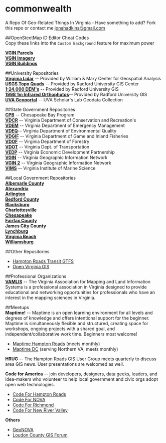 # commonwealth
A Repo Of Geo-Related Things In Virginia - Have something to add? Fork this repo or contact me jonahadkins@gmail.com  

##OpenSteetMap iD Editor Cheat Codes  
Copy these links into the `Custom Background` feature for maximum power  

**[VGIN Parcels](http://arcgis-level-fixer.elasticbeanstalk.com/http://gismaps.vita.virginia.gov/arcgis/rest/services/VA_Base_layers/VA_Parcels/MapServer/arcgis/z/{z}/y/{y}/x/{x})**  
**[VGIN Imagery](http://arcgis-level-fixer.elasticbeanstalk.com/http://gismaps.vita.virginia.gov/arcgis/rest/services/MostRecentImagery/MostRecentImagery_WGS/MapServer/arcgis/z/{z}/y/{y}/x/{x})**  
**[VGIN Buildings](http://arcgis-level-fixer.elasticbeanstalk.com/http://gismaps.vita.virginia.gov/arcgis/rest/services/VA_Base_layers/VA_Building_Footprints/MapServer/arcgis/z/{z}/y/{y}/x/{x})** 

##University Repositories  
**[Virginia Lidar](http://virginialidar.com/)** -- Provided by William & Mary Center for Geospatial Analysis  
**[USGS Topo Quads](http://www.radford.edu/content/csat/home/gis-center/drg.html)** -- Provided by Radford University GIS Center  
**[1:24,000 DEM's](http://www.radford.edu/content/csat/home/gis-center/dem.html)** -- Provided by Radford University GIS  
**[1998 1m Infrared Orthophotos](http://www.radford.edu/content/csat/home/gis-center/quadrangles.html)**-- Provided by Radford University GIS  
**[UVA Geoportal](http://gis.lib.virginia.edu/)** -- UVA Scholar's Lab Geodata Collection  


##State Government Repositories  
**[CPB](http://www.chesapeakebay.net/data#downloads)** -- Chesapeake Bay Program  
**[VDCR](http://www.dcr.virginia.gov/natural_heritage/clinfo.shtml#dev)** -- Virginia Department of Conservation and Recreation's  
**[VDEM](http://www.vaemergency.gov/em-community/em-resources/gis)** -- Virginia Department of Emergency Management  
**[VDEQ](http://www.deq.virginia.gov/ConnectWithDEQ/VEGIS.aspx)**-- Virginia Department of Environmental Quality  
**[VDGIF](http://www.dgif.virginia.gov/gis/gis-data.asp)** -- Virginia Department of Game and Inland Fisheries  
**[VDOF](http://www.dof.virginia.gov/gis/)** -- Virginia Department of Forestry  
**[VDOT](http://gis.virginiadot.org/)** -- Virginia Dept. of Transportation  
**[VEDP](http://gis.yesvirginia.org/)** -- Virginia Economic Development Partnership  
**[VGIN](http://vgin.maps.arcgis.com/home/)** -- Virginia Geographic Information Network  
**[VGIN 2](http://opendata.arcgis.com/datasets?q=VGIN&sort_by=relevance)** -- Virginia Geographic Information Network  
**[VIMS](http://ccrm.vims.edu/gis_data_maps/data/index.html)** -- Virginia Institute of Marine Science  

##Local Government Repositories  
**[Albemarle County](http://www.albemarle.org/department.asp?department=gds&relpage=2910)**  
**[Alexandria]( http://data.alexgis.opendata.arcgis.com/)**  
**[Arlington](http://gisdata.arlgis.opendata.arcgis.com/)**  
**[Bedford County](http://bedfordco.dreamhosters.com/SHPFiles/)**  
**[Blacksburg](http://www.gis.lib.vt.edu/gis_data/Blacksburg/GISPage.html)**  
**[Charlottesville](http://www.charlottesville.org/Index.aspx?page=1674)**   
**[Chesapeake](http://public.chesva.opendata.arcgis.com/)**  
**[Fairfax County](http://www.fairfaxcounty.gov/maps/data.htm)**  
**[James City County](http://www.jamescitycountyva.gov/assessments/gis-mapping-layers.html)**  
**[Lynchburg](http://data.cityoflynchburg.opendata.arcgis.com/)**   
**[Virginia Beach](http://oldbeta.vbgov.opendata.arcgis.com/)**    
**[Williamsburg](http://www.williamsburgva.gov/Index.aspx?page=793)**    

##Other Repositories  
* [Hampton Roads Transit GTFS](http://www.gtfs-data-exchange.com/agency/hampton-roads-transit-hrt/)
* [Open Virginia GIS](https://github.com/jalbertbowden/open-virginia-gis)  

##Professional Organizations  
**[VAMLIS](http://www.vamlis.org/)** -- The Virginia Association for Mapping and Land Information Systems is a professional association in Virginia designed to provide educational and networking opportunities for professionals who have an interest in the mapping sciences in Virginia.    

##Meetups  
**Maptime!** -- Maptime is an open learning environment for all levels and degrees of knowledge and offers intentional support for the beginner. Maptime is simultaneously flexible and structured, creating space for workshops, ongoing projects with a shared goal, and independent/collaborative work time. Beginners most welcome!
* [Maptime Hampton Roads](http://maptime.github.io/hrva/)  (meets monthly)
* [Maptime DC](http://maptime.io/dc)  (serving Northern VA, meets monthly)

**HRUG** -- The Hampton Roads GIS User Group meets quarterly to discuss area GIS news. User presentations are welcomed as well.  

**Code for America** -- join developers, designers, data geeks, leaders, and idea-makers who volunteer to help local government and civic orgs adopt open web technologies.  
* [Code For Hampton Roads](http://www.meetup.com/Code4HR/)
* [Code For NOVA](http://www.meetup.com/Code-for-NoVA/)
* [Code For Richmond](http://www.meetup.com/804RVA/events/167741772/)
* [Code For New River Valley](http://www.meetup.com/codefornrv/)  

**Others**  
* [GeoNOVA](http://www.meetup.com/Geo-NoVA/)
* [Loudon County GIS Forum](http://www.locogisforum.org/#/info/)
